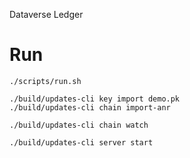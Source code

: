 Dataverse Ledger

# Run 

```./scripts/run.sh```
```
./build/updates-cli key import demo.pk
./build/updates-cli chain import-anr
```

```./build/updates-cli chain watch```

```./build/updates-cli server start```
